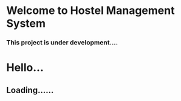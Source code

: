 # Welcome to Hostel Management System

### This project is under development....
# Hello...
## Loading......